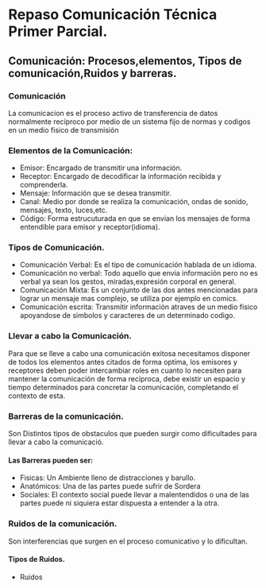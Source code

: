 # <h1> Repaso Comunicación Técnica Primer Parcial.
## <h2>Comunicación: Procesos,elementos, Tipos de comunicación,Ruidos y barreras.
### <h3>Comunicación
La comunicacion es el proceso activo de transferencia de datos normalmente recíproco por medio de un sistema fijo de normas y codigos en un medio fisico de transmisión
### <h3>Elementos de la Comunicación:
- Emisor: Encargado de transmitir una información.
- Receptor: Encargado de decodificar la información recibida y comprenderla.
- Mensaje: Información que se desea transmitir.
- Canal: Medio por donde se realiza la comunicación, ondas de sonido, mensajes, texto, luces,etc.
- Código: Forma estrucuturada en que se envian los mensajes de forma entendible para emisor y receptor(idioma).

### <h3> Tipos de Comunicación.
- Comunicación Verbal: Es el tipo de comunicación hablada de un idioma.
- Comunicación no verbal: Todo aquello que envia información pero no es verbal ya sean los gestos, miradas,expresión corporal en general.
- Comunicación Mixta: Es un conjunto de las dos antes mencionadas para lograr un mensaje mas complejo, se utiliza por ejemplo en comics.
- Comunicación escrita: Transmitir información atraves de un medio fisico apoyandose de simbolos y  caracteres de un determinado codigo.

### <h3> Llevar a cabo la Comunicación.
Para que se lleve a cabo una comunicación exitosa necesitamos disponer de todos los elementos antes citados de forma optima, los emisores y receptores deben poder intercambiar roles en cuanto lo necesiten para mantener la comunicación de forma reciproca, debe existir un espacio y tiempo determinados para concretar la comunicación, completando el contexto de esta.

### <h3> Barreras de la comunicación.
Son Distintos tipos de obstaculos que pueden surgir como dificultades para llevar a cabo la comunicació.

#### <h4> Las Barreras pueden ser:
- Fisicas: Un Ambiente lleno de distracciones y barullo.
- Anatómicos: Una de las partes puede sufrir de Sordera
- Sociales: El contexto social puede llevar a malentendidos o una de las partes puede ni siquiera estar dispuesta a entender a la otra.

### <h3>Ruidos de la comunicación.
Son interferencias que surgen en el proceso comunicativo y lo dificultan.
#### <h4> Tipos de Ruidos.
- Ruidos 
